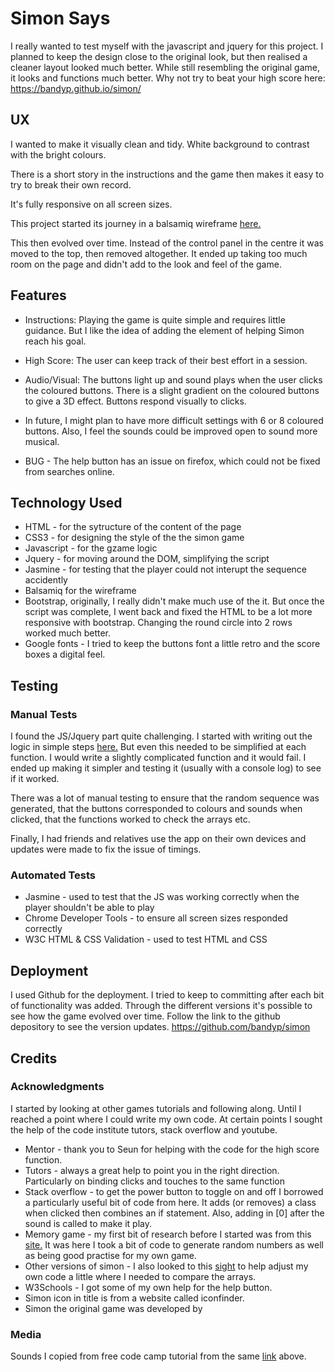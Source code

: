 
# Simon Says
I really wanted to test myself with the javascript and jquery for this project. 
I planned to keep the design close to the original look, but then realised a 
cleaner layout looked much better. 
While still resembling the original game, it looks and functions much better. 
Why not try to beat your high score here: https://bandyp.github.io/simon/

## UX
I wanted to make it visually clean and tidy. White background to contrast with 
the bright colours.

There is a short story in 
the instructions and the game then makes it easy to try to break their own record.

It's fully responsive on all screen sizes.

This project started its journey in a balsamiq wireframe 
[here.](https://github.com/bandyp/simon/blob/master/assets/images/SimonMockUp.pdf)

This then evolved over time. Instead of the control panel in the centre it 
was moved to the top, then removed altogether. It ended up taking too much room 
on the page and didn't add to the look and feel of the game. 

## Features
* Instructions: Playing the game is quite simple and 
requires little guidance. But I like the idea of adding the element of helping 
Simon reach his goal.

* High Score: The user can keep track of their best effort in a session.

* Audio/Visual: The buttons light up and sound plays when the user clicks the 
coloured buttons. There is a slight gradient on the coloured buttons to give a 3D effect.
Buttons respond visually to clicks. 

* In future, I might plan to have more difficult settings with 6 or 8 coloured buttons. Also, I feel the sounds could be improved open to sound more musical.

* BUG - The help button has an issue on firefox, which could not be fixed from searches online.

## Technology Used
* HTML - for the sytructure of the content of the page
* CSS3 - for designing the style of the the simon game
* Javascript - for the gzame logic
* Jquery - for moving around the DOM, simplifying the script
* Jasmine - for testing that the player could not interupt the sequence accidently
* Balsamiq for the wireframe
* Bootstrap, originally, I really didn't make much use of the it. But once the script 
was complete, I went back and fixed the HTML to be a lot more
responsive with bootstrap. Changing the round circle into 2 rows worked much better.
* Google fonts - I tried to keep the buttons font a little retro and the score boxes
a digital feel. 


## Testing

### Manual Tests
I found the JS/Jquery part quite challenging. I started with writing out the 
logic in simple steps [here.](https://github.com/bandyp/simon/blob/master/logic.md)
But even this needed to be simplified at each function. I would write a slightly 
complicated function and it would fail. 
I ended up making it simpler and testing it (usually with a console log) to see 
if it worked. 

There was a lot of manual testing to ensure that the random sequence was 
generated, that the buttons corresponded to colours and sounds when clicked, 
that the functions worked to check the arrays etc.

Finally, I had friends and relatives use the app on their own devices and 
updates were made to fix the issue of timings.
### Automated Tests
* Jasmine - used to test that the JS was working correctly when the player shouldn't be able to play
* Chrome Developer Tools - to ensure all screen sizes responded correctly
* W3C HTML & CSS Validation - used to test HTML and CSS


## Deployment
I used Github for the deployment. I tried to keep to committing after each bit 
of functionality was added. Through the different versions it's possible to see 
how the game evolved over time. Follow the link to the github depository to see 
the version updates. https://github.com/bandyp/simon

## Credits

### Acknowledgments
I started by looking at other games tutorials and following along. Until I 
reached a point where I could write my own code. At certain points I sought the 
help of the code institute tutors, stack overflow and youtube.
* Mentor - thank you to Seun for helping with the code for the high score function.
* Tutors - always a great help to point you in the right direction. Particularly on binding clicks and touches to the same function
* Stack overflow - to get the power button to toggle on and off I borrowed a particularly useful bit of code from here. It adds (or removes) a class when clicked then combines an if statement. Also, adding in [0] after the sound is called to make it play.
* Memory game - my first bit of research before I started was from this [site.](https://marina-ferreira.github.io/memory-game/) It was here I took a bit of code to generate random numbers as well as being good practise for my own game.
* Other versions of simon - I also looked to this [sight](https://github.com/beaucarnes/simon-game) to help adjust my own code a little where I needed to compare the arrays.
* W3Schools - I got some of my own help for the help button.
* Simon icon in title is from a website called iconfinder.
* Simon the original game was developed by 


### Media
Sounds I copied from free code camp tutorial from the same [link](https://github.com/bandyp/simon) above.
